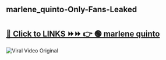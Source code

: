 
 ## marlene_quinto-Only-Fans-Leaked

# <h2><a href="https://clipsfans.com/marlene_quinto&ref=git">🔗 Click to LINKS ⏩⏩ 👉 🟢 marlene quinto </a></h2>

<a href="https://clipsfans.com/marlene_quinto&ref=git" rel="nofollow" data-target="animated-image.originalLink"><img src="https://i.ibb.co.com/xMMVF88/686577567.gif" alt="Viral Video Original" style="max-width: 100%; display: inline-block;" data-target="animated-image.originalImage"></a>
